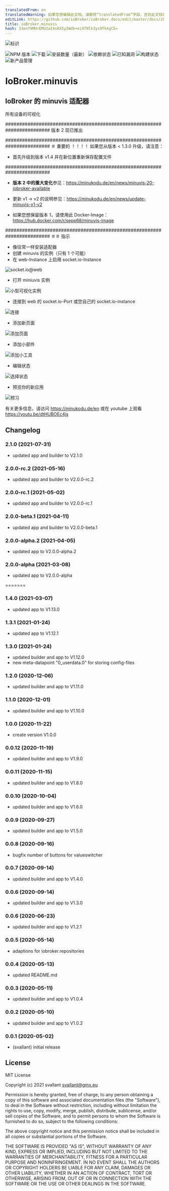 ```yaml
---
translatedFrom: en
translatedWarning: 如果您想编辑此文档，请删除“translatedFrom”字段，否则此文档将再次自动翻译
editLink: https://github.com/ioBroker/ioBroker.docs/edit/master/docs/zh-cn/adapterref/iobroker.minuvis/README.md
title: ioBroker.minuvis
hash: 33enf9MUrEMU2aI4sKX5yIWdb+eiXfNlk3ys9TkkgCE=
---
```

![标识](../../../en/adapterref/iobroker.minuvis/admin/minuvis.png)

![NPM 版本](http://img.shields.io/npm/v/iobroker.minuvis.svg)
![下载](https://img.shields.io/npm/dm/iobroker.minuvis.svg)
![安装数量（最新）](http://iobroker.live/badges/minuvis-installed.svg)
![依赖状态](https://img.shields.io/david/minukodu/iobroker.minuvis.svg)
![已知漏洞](https://snyk.io/test/github/minukodu/ioBroker.minuvis/badge.svg)
![构建状态](https://travis-ci.org/minukodu/ioBroker.minuvis.svg?branch=master)
![新产品管理](https://nodei.co/npm/iobroker.minuvis.png?downloads=true)

# IoBroker.minuvis
## IoBroker 的 minuvis 适配器
所有设备的可视化

########################################################################
版本 2 现已推出

########################################################################
＃ 重要的 ！！！！
如果您从版本 < 1.3.0 升级，请注意：

* 首先升级到版本 v1.4 并在新位置重新保存配置文件

########################################################################
* **版本 2 中的重大变化**参见：https://minukodu.de/en/news/minuvis-20-iobroker-available
* 更新 v1 -> v2 的说明参见：https://minukodu.de/en/news/update-minuvis-v1-v2

* 如果您想保留版本 1，请使用此 Docker-Image：https://hub.docker.com/r/sepp68/minuvis-image

########################################################################
＃＃ 指示
- 像往常一样安装适配器
- 创建 minuvis 的实例（只有 1 个可能）
- 在 web-Instance 上启用 socket.io-Instance

![socket.io@web](https://minukodu.de/githubimg/web_instance_socket_io.jpg)

- 打开 miniuvis 实例

![小型可视化实例](https://minukodu.de/githubimg/minuvis_instance.jpg)

- 连接到 web 的 socket.io-Port 或您自己的 socket.io-instance

![连接](https://minukodu.de/githubimg/minuvis_connect.jpg)

- 添加新页面

![添加页面](https://minukodu.de/githubimg/minuvis_addpage.jpg)

- 添加小部件

![添加小工具](https://minukodu.de/githubimg/minuvis_addwidget.jpg)

- 编辑状态

![选择状态](https://minukodu.de/githubimg/minuvis_selectstate.jpg)

- 预览你的新应用

![预习](https://minukodu.de/githubimg/minuvis_preview.jpg)

有关更多信息，请访问 https://minukodu.de/en 或在 youtube 上观看 https://youtu.be/dtHUBOEc4js

## Changelog

### 2.1.0 (2021-07-31)
* updated app and builder to V2.1.0

### 2.0.0-rc.2 (2021-05-16)
* updated app and builder to V2.0.0-rc.2

### 2.0.0-rc.1 (2021-05-02)
* updated app and builder to V2.0.0-rc.1

### 2.0.0-beta.1 (2021-04-11)
* updated app and builder to V2.0.0-beta.1

### 2.0.0-alpha.2 (2021-04-05)
* updated app to V2.0.0-alpha.2

### 2.0.0-alpha (2021-03-08)
* updated app to V2.0.0-alpha

=======
### 1.4.0 (2021-03-07)
* updated app to V1.13.0
### 1.3.1 (2021-01-24)
* updated app to V1.12.1
### 1.3.0 (2021-01-24)
* updated builder and app to V1.12.0
* new meta-datapoint "0_userdata.0" for storing config-files
### 1.2.0 (2020-12-06)
* updated builder and app to V1.11.0
### 1.1.0 (2020-12-01)
* updated builder and app to V1.10.0
### 1.0.0 (2020-11-22)
* create version V1.0.0 
### 0.0.12 (2020-11-19)
* updated builder and app to V1.9.0
### 0.0.11 (2020-11-15)
* updated builder and app to V1.8.0
### 0.0.10 (2020-10-04)
* updated builder and app to V1.6.0
### 0.0.9 (2020-09-27)
* updated builder and app to V1.5.0
### 0.0.8 (2020-09-16)
* bugfix number of buttons for valueswitcher
### 0.0.7 (2020-09-14)
* updated builder and app to V1.4.0
### 0.0.6 (2020-09-14)
* updated builder and app to V1.3.0
### 0.0.6 (2020-06-23)
* updated builder and app to V1.2.1
### 0.0.5 (2020-05-14)
* adaptions for iobroker.repositories
### 0.0.4 (2020-05-13)
* updated README.md
### 0.0.3 (2020-05-11)
* updated builder and app to V1.0.4
### 0.0.2 (2020-05-10)
* updated builder and app to V1.0.2
### 0.0.1 (2020-05-02)
* (svallant) initial release

## License
MIT License

Copyright (c) 2021 svallant <svallant@gmx.eu>

Permission is hereby granted, free of charge, to any person obtaining a copy
of this software and associated documentation files (the "Software"), to deal
in the Software without restriction, including without limitation the rights
to use, copy, modify, merge, publish, distribute, sublicense, and/or sell
copies of the Software, and to permit persons to whom the Software is
furnished to do so, subject to the following conditions:

The above copyright notice and this permission notice shall be included in all
copies or substantial portions of the Software.

THE SOFTWARE IS PROVIDED "AS IS", WITHOUT WARRANTY OF ANY KIND, EXPRESS OR
IMPLIED, INCLUDING BUT NOT LIMITED TO THE WARRANTIES OF MERCHANTABILITY,
FITNESS FOR A PARTICULAR PURPOSE AND NONINFRINGEMENT. IN NO EVENT SHALL THE
AUTHORS OR COPYRIGHT HOLDERS BE LIABLE FOR ANY CLAIM, DAMAGES OR OTHER
LIABILITY, WHETHER IN AN ACTION OF CONTRACT, TORT OR OTHERWISE, ARISING FROM,
OUT OF OR IN CONNECTION WITH THE SOFTWARE OR THE USE OR OTHER DEALINGS IN THE
SOFTWARE.